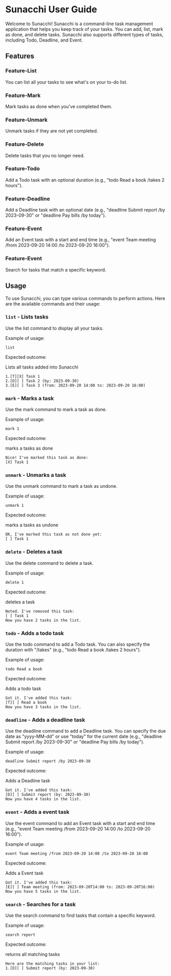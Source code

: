 # Sunacchi User Guide
Welcome to Sunacchi! Sunacchi is a command-line task 
management application that helps you keep track of 
your tasks. 
You can add, list, mark as done, and delete tasks. 
Sunacchi also supports different types of tasks, 
including Todo, Deadline, and Event.

## Features 

### Feature-List
You can list all your tasks to see what's on your to-do list.

### Feature-Mark
Mark tasks as done when you've completed them.

### Feature-Unmark
Unmark tasks if they are not yet completed.

### Feature-Delete
Delete tasks that you no longer need.

### Feature-Todo
Add a Todo task with an optional duration 
(e.g., "todo Read a book /takes 2 hours").

### Feature-Deadline
Add a Deadline task with an optional date 
(e.g., "deadline Submit report /by 2023-09-30" 
or "deadline Pay bills /by today").

### Feature-Event
Add an Event task with a start and end time 
(e.g., "event Team meeting /from 2023-09-20 14:00 /to 2023-09-20 16:00").

### Feature-Event
Search for tasks that match a specific keyword.

## Usage
To use Sunacchi, you can type various commands to perform actions. 
Here are the available commands and their usage:

### `list` - Lists tasks

Use the list command to display all your tasks.

Example of usage: 

`list`

Expected outcome:

Lists all tasks added into Sunacchi

```
1.[T][X] Task 1
2.[D][ ] Task 2 (by: 2023-09-30)
3.[E][ ] Task 3 (from: 2023-09-20 14:00 to: 2023-09-20 16:00)
```

### `mark` - Marks a task

Use the mark command to mark a task as done.

Example of usage:

`mark 1`

Expected outcome:

marks a tasks as done

```
Nice! I've marked this task as done:
[X] Task 1
```

### `unmark` - Unmarks a task

Use the unmark command to mark a task as undone.

Example of usage:

`unmark 1`

Expected outcome:

marks a tasks as undone

```
OK, I've marked this task as not done yet:
[ ] Task 1
```

### `delete` - Deletes a task

Use the delete command to delete a task.

Example of usage:

`delete 1`

Expected outcome:

deletes a task

```
Noted. I've removed this task:
[ ] Task 1
Now you have 2 tasks in the list.
```

### `todo` - Adds a todo task

Use the todo command to add a Todo task. 
You can also specify the duration with "/takes" 
(e.g., "todo Read a book /takes 2 hours").

Example of usage:

`todo Read a book`

Expected outcome:

Adds a todo task

```
Got it. I've added this task:
[T][ ] Read a book
Now you have 3 tasks in the list.
```

### `deadline` - Adds a deadline task

Use the deadline command to add a Deadline task. 
You can specify the due date as "yyyy-MM-dd" 
or use "today" for the current date 
(e.g., "deadline Submit report /by 2023-09-30" or "deadline Pay bills /by today").

Example of usage:

`deadline Submit report /by 2023-09-30`

Expected outcome:

Adds a Deadline task

```
Got it. I've added this task:
[D][ ] Submit report (by: 2023-09-30)
Now you have 4 tasks in the list.
```

### `event` - Adds a event task

Use the event command to add an Event task 
with a start and end time 
(e.g., "event Team meeting /from 2023-09-20 14:00 /to 2023-09-20 16:00").

Example of usage:

`event Team meeting /from 2023-09-20 14:00 /to 2023-09-20 16:00`

Expected outcome:

Adds a Event task

```
Got it. I've added this task:
[E][ ] Team meeting (from: 2023-09-20T14:00 to: 2023-09-20T16:00)
Now you have 5 tasks in the list.
```

### `search` - Searches for a task

Use the search command to find tasks that contain a specific keyword.

Example of usage:

`search report`

Expected outcome:

returns all matching tasks

```
Here are the matching tasks in your list:
1.[D][ ] Submit report (by: 2023-09-30)
```
